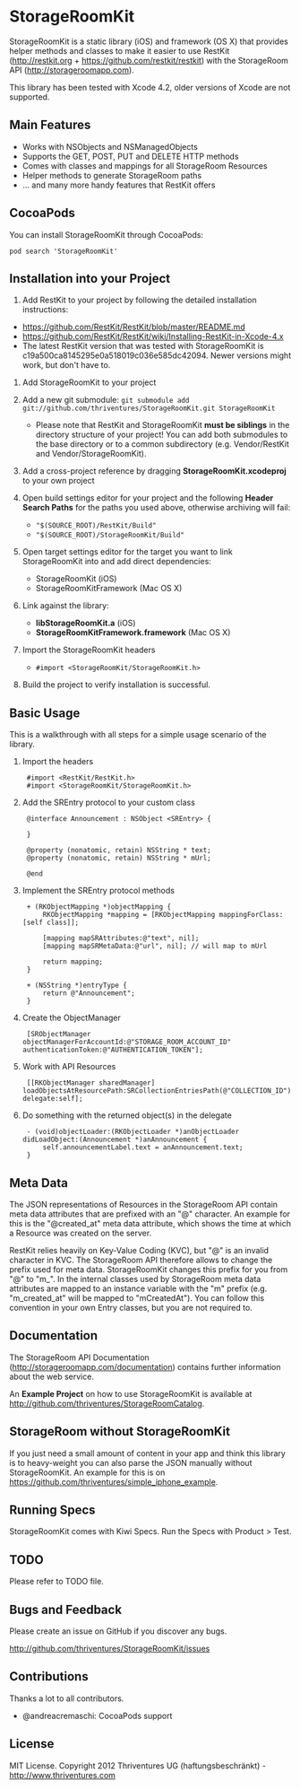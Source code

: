 StorageRoomKit
==============================

StorageRoomKit is a static library (iOS) and framework (OS X) that provides helper methods and classes to make it easier to use RestKit (http://restkit.org + https://github.com/restkit/restkit) with the StorageRoom API (http://storageroomapp.com).

This library has been tested with Xcode 4.2, older versions of Xcode are not supported.

Main Features
------------------------------

* Works with NSObjects and NSManagedObjects
* Supports the GET, POST, PUT and DELETE HTTP methods
* Comes with classes and mappings for all StorageRoom Resources
* Helper methods to generate StorageRoom paths
* ... and many more handy features that RestKit offers


CocoaPods
------------------------------

You can install StorageRoomKit through CocoaPods:

`pod search 'StorageRoomKit'`


Installation into your Project
------------------------------

1. Add RestKit to your project by following the detailed installation instructions:
  * https://github.com/RestKit/RestKit/blob/master/README.md
  * https://github.com/RestKit/RestKit/wiki/Installing-RestKit-in-Xcode-4.x
  * The latest RestKit version that was tested with StorageRoomKit is c19a500ca8145295e0a518019c036e585dc42094. Newer versions might work, but don't have to.
1. Add StorageRoomKit to your project
  1. Add a new git submodule: `git submodule add git://github.com/thriventures/StorageRoomKit.git StorageRoomKit`
  
      * Please note that RestKit and StorageRoomKit **must be siblings** in the directory structure of your project! You can add both submodules to the base directory or to a common subdirectory (e.g. Vendor/RestKit and Vendor/StorageRoomKit).
    
  1. Add a cross-project reference by dragging **StorageRoomKit.xcodeproj** to your own project
  1. Open build settings editor for your project and the following **Header Search Paths** for the paths you used above, otherwise archiving will fail:

      * `"$(SOURCE_ROOT)/RestKit/Build"`
      * `"$(SOURCE_ROOT)/StorageRoomKit/Build"`

  1. Open target settings editor for the target you want to link StorageRoomKit into and add direct dependencies:
  
      * StorageRoomKit (iOS)
      * StorageRoomKitFramework (Mac OS X)
      
  1. Link against the library:
  
      * **libStorageRoomKit.a** (iOS)
      * **StorageRoomKitFramework.framework** (Mac OS X)
      
  1. Import the StorageRoomKit headers
  
      * `#import <StorageRoomKit/StorageRoomKit.h>`
      
  1. Build the project to verify installation is successful.


Basic Usage
------------------------------


This is a walkthrough with all steps for a simple usage scenario of the library.

1. Import the headers

        #import <RestKit/RestKit.h>
        #import <StorageRoomKit/StorageRoomKit.h>

1. Add the SREntry protocol to your custom class

        @interface Announcement : NSObject <SREntry> {

        }

        @property (nonatomic, retain) NSString * text;
        @property (nonatomic, retain) NSString * mUrl;

        @end

1. Implement the SREntry protocol methods

        + (RKObjectMapping *)objectMapping {
            RKObjectMapping *mapping = [RKObjectMapping mappingForClass:[self class]];

            [mapping mapSRAttributes:@"text", nil];
            [mapping mapSRMetaData:@"url", nil]; // will map to mUrl

            return mapping;
        }

        + (NSString *)entryType {
            return @"Announcement";
        }

1. Create the ObjectManager

        [SRObjectManager objectManagerForAccountId:@"STORAGE_ROOM_ACCOUNT_ID" authenticationToken:@"AUTHENTICATION_TOKEN"];

1. Work with API Resources

        [[RKObjectManager sharedManager] loadObjectsAtResourcePath:SRCollectionEntriesPath(@"COLLECTION_ID") delegate:self];    

1. Do something with the returned object(s) in the delegate

        - (void)objectLoader:(RKObjectLoader *)anObjectLoader didLoadObject:(Announcement *)anAnnouncement {
            self.announcementLabel.text = anAnnouncement.text;
        }


Meta Data
------------------------------

The JSON representations of Resources in the StorageRoom API contain meta data attributes that are prefixed with an "@" character. An example for this is the 
"@created_at" meta data attribute, which shows the time at which a Resource was created on the server.

RestKit relies heavily on Key-Value Coding (KVC), but "@" is an invalid character in KVC. The StorageRoom API therefore allows to change the prefix used for 
meta data. StorageRoomKit changes this prefix for you from "@" to "m_". In the internal classes used by StorageRoom meta data attributes are mapped to an
instance variable with the "m" prefix (e.g. "m_created_at" will be mapped to "mCreatedAt"). You can follow this convention in your own Entry classes,
but you are not required to.

Documentation
------------------------------

The StorageRoom API Documentation (http://storageroomapp.com/documentation) contains further information about the web service.

An **Example Project** on how to use StorageRoomKit is available at http://github.com/thriventures/StorageRoomCatalog.


StorageRoom without StorageRoomKit
------------------------------

If you just need a small amount of content in your app and think this library is to heavy-weight you can also parse the JSON manually without StorageRoomKit. An example for this is on https://github.com/thriventures/simple_iphone_example.



Running Specs
------------------------------

StorageRoomKit comes with Kiwi Specs. Run the Specs with Product > Test.


TODO
------------------------------

Please refer to TODO file.


Bugs and Feedback
------------------------------

Please create an issue on GitHub if you discover any bugs.

http://github.com/thriventures/StorageRoomKit/issues

Contributions
------------------------------

Thanks a lot to all contributors.

- @andreacremaschi: CocoaPods support

License
------------------------------

MIT License. Copyright 2012 Thriventures UG (haftungsbeschränkt) - http://www.thriventures.com
